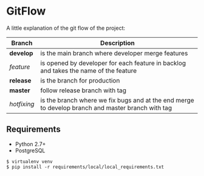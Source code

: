 # GitFlow
A little explanation of the git flow of the project:

|Branch|Description
|-----|------------
|**develop**| is the main branch where developer merge features
|*feature*| is opened by developer for each feature in backlog and takes the name of the feature
|**release**| is the branch for production
|**master** | follow release branch with tag
|*hotfixing*| is the branch where we fix bugs and at the end merge to develop branch and master branch with tag


## Requirements
- Python 2.7+
- PostgreSQL

```
$ virtualenv venv
$ pip install -r requirements/local/local_requirements.txt
```
